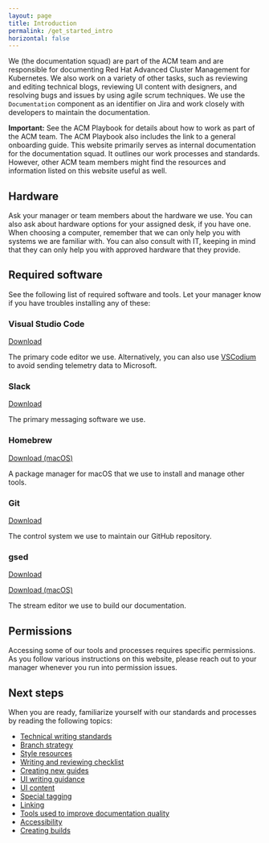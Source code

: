 ```yaml
---
layout: page
title: Introduction
permalink: /get_started_intro
horizontal: false
---
```


We (the documentation squad) are part of the ACM team and are responsible for documenting Red Hat Advanced Cluster Management for Kubernetes. We also work on a variety of other tasks, such as reviewing and editing technical blogs, reviewing UI content with designers, and resolving bugs and issues by using agile scrum techniques. We use the `Documentation` component as an identifier on Jira and work closely with developers to maintain the documentation.

**Important:** See the ACM Playbook for details about how to work as part of the ACM team. The ACM Playbook also includes the link to a general onboarding guide. This website primarily serves as internal documentation for the documentation squad. It outlines our work processes and standards. However, other ACM team members might find the resources and information listed on this website useful as well.

## Hardware

Ask your manager or team members about the hardware we use. You can also ask about hardware options for your assigned desk, if you have one. When choosing a computer, remember that we can only help you with systems we are familiar with. You can also consult with IT, keeping in mind that they can only help you with approved hardware that they provide.

## Required software

See the following list of required software and tools. Let your manager know if you have troubles installing any of these:

### Visual Studio Code

[Download](https://code.visualstudio.com/download/)

The primary code editor we use. Alternatively, you can also use [VSCodium](https://vscodium.com/) to avoid sending telemetry data to Microsoft.

### Slack

[Download](https://slack.com/downloads/)

The primary messaging software we use.

### Homebrew

[Download (macOS)](https://brew.sh/)

A package manager for macOS that we use to install and manage other tools.

### Git

[Download](https://git-scm.com/downloads)

The control system we use to maintain our GitHub repository.

### gsed

[Download](https://www.gnu.org/software/sed/)

[Download (macOS)](https://formulae.brew.sh/formula/gnu-sed)

The stream editor we use to build our documentation.

## Permissions

Accessing some of our tools and processes requires specific permissions. As you follow various instructions on this website, please reach out to your manager whenever you run into permission issues.

## Next steps

When you are ready, familiarize yourself with our standards and processes by reading the following topics:

* [Technical writing standards](get_started_writing.md)
* [Branch strategy](branch_strategy.md)
* [Style resources](style_resources.md)
* [Writing and reviewing checklist](checklist.md)
* [Creating new guides](create_guides.md)
* [UI writing guidance](ui_writing.md)
* [UI content](ui_content.md)
* [Special tagging](wr_special_tag_guidance.md)
* [Linking](wr_linking.md)
* [Tools used to improve documentation quality](wr_tools.md)
* [Accessibility](wr_accessibility.md)
* [Creating builds](create_builds.md)
